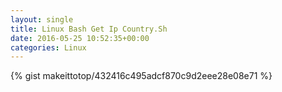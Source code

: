 ```yaml
---
layout: single                                                                                                              
title: Linux Bash Get Ip Country.Sh                                                                                                                       
date: 2016-05-25 10:52:35+00:00                                                                                                                        
categories: Linux                                                                                                                
---                                                                                                                              
```


{% gist makeittotop/432416c495adcf870c9d2eee28e08e71 %}                                                                                                           

